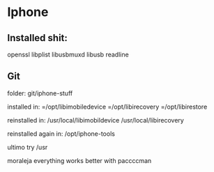 # Iphone

## Installed shit:

openssl
libplist
libusbmuxd
libusb
readline

## Git

folder: git/iphone-stuff

installed in:
=/opt/libimobiledevice
=/opt/libirecovery
=/opt/libirestore

reinstalled in:
/usr/local/libimobildevice
/usr/local/libirecovery

reinstalled again in:
/opt/iphone-tools

ultimo try
/usr

moraleja everything works better with paccccman
